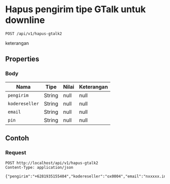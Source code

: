 # Hapus pengirim tipe GTalk untuk downline
```http
POST /api/v1/hapus-gtalk2
```
keterangan
## Properties
### Body
Nama | Tipe | Nilai | Keterangan
--- | --- | --- | ---
<code>pengirim</code> | String | null | null
<code>kodereseller</code> | String | null | null
<code>email</code> | String | null | null
<code>pin</code> | String | null | null
## Contoh
### Request
```http
POST http://localhost/api/v1/hapus-gtalk2
Content-Type: application/json

{"pengirim":"+6281935155404","kodereseller":"ox0004","email":"nxxxxx.inc@gmail.com","pin":"1234"}


```
